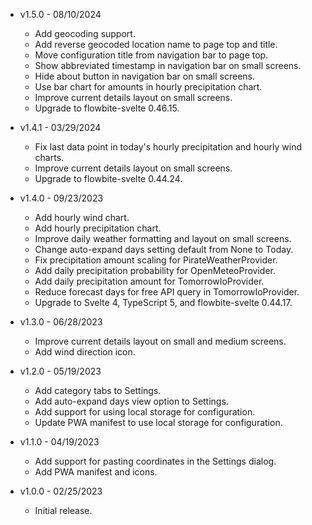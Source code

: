 * v1.5.0 - 08/10/2024
    * Add geocoding support.
    * Add reverse geocoded location name to page top and title.
    * Move configuration title from navigation bar to page top.
    * Show abbreviated timestamp in navigation bar on small screens.
    * Hide about button in navigation bar on small screens.
    * Use bar chart for amounts in hourly precipitation chart.
    * Improve current details layout on small screens.
    * Upgrade to flowbite-svelte 0.46.15.

* v1.4.1 - 03/29/2024
    * Fix last data point in today's hourly precipitation and hourly wind
      charts.
    * Improve current details layout on small screens.
    * Upgrade to flowbite-svelte 0.44.24.

* v1.4.0 - 09/23/2023
    * Add hourly wind chart.
    * Add hourly precipitation chart.
    * Improve daily weather formatting and layout on small screens.
    * Change auto-expand days setting default from None to Today.
    * Fix precipitation amount scaling for PirateWeatherProvider.
    * Add daily precipitation probability for OpenMeteoProvider.
    * Add daily precipitation amount for TomorrowIoProvider.
    * Reduce forecast days for free API query in TomorrowIoProvider.
    * Upgrade to Svelte 4, TypeScript 5, and flowbite-svelte 0.44.17.

* v1.3.0 - 06/28/2023
    * Improve current details layout on small and medium screens.
    * Add wind direction icon.

* v1.2.0 - 05/19/2023
    * Add category tabs to Settings.
    * Add auto-expand days view option to Settings.
    * Add support for using local storage for configuration.
    * Update PWA manifest to use local storage for configuration.

* v1.1.0 - 04/19/2023
    * Add support for pasting coordinates in the Settings dialog.
    * Add PWA manifest and icons.

* v1.0.0 - 02/25/2023
    * Initial release.
